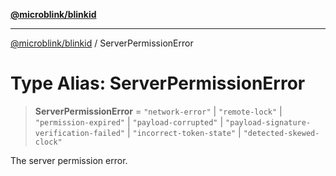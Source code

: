 [**@microblink/blinkid**](../README.md)

***

[@microblink/blinkid](../README.md) / ServerPermissionError

# Type Alias: ServerPermissionError

> **ServerPermissionError** = `"network-error"` \| `"remote-lock"` \| `"permission-expired"` \| `"payload-corrupted"` \| `"payload-signature-verification-failed"` \| `"incorrect-token-state"` \| `"detected-skewed-clock"`

The server permission error.
